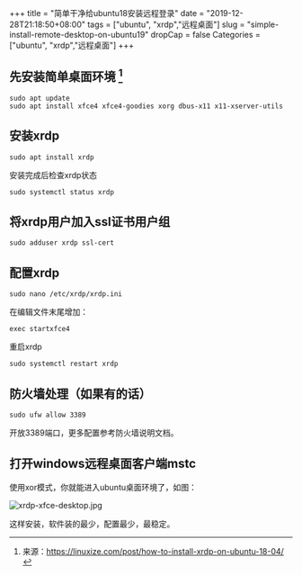 +++
title = "简单干净给ubuntu18安装远程登录"
date = "2019-12-28T21:18:50+08:00"
tags = ["ubuntu", "xrdp","远程桌面"]
slug = "simple-install-remote-desktop-on-ubuntu19"
dropCap = false
Categories = ["ubuntu", "xrdp","远程桌面"]
+++

## 先安装简单桌面环境 [^1]
```
sudo apt update
sudo apt install xfce4 xfce4-goodies xorg dbus-x11 x11-xserver-utils
```
## 安装xrdp
```
sudo apt install xrdp 
```
安装完成后检查xrdp状态
```
sudo systemctl status xrdp
```
## 将xrdp用户加入ssl证书用户组
```
sudo adduser xrdp ssl-cert  
```
## 配置xrdp
```
sudo nano /etc/xrdp/xrdp.ini
```
在编辑文件末尾增加：
```
exec startxfce4 
```
重启xrdp
```
sudo systemctl restart xrdp
```
## 防火墙处理（如果有的话）
```
sudo ufw allow 3389
```
开放3389端口，更多配置参考防火墙说明文档。

## 打开windows远程桌面客户端mstc

使用xor模式，你就能进入ubuntu桌面环境了，如图：

![xrdp-xfce-desktop.jpg](/images/xrdp-xfce-desktop.jpg "远程登录效果图")

这样安装，软件装的最少，配置最少，最稳定。


[^1]: 来源：https://linuxize.com/post/how-to-install-xrdp-on-ubuntu-18-04/

